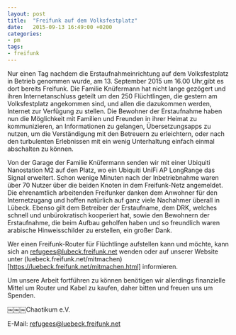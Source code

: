 ```yaml
---
layout: post
title:  "Freifunk auf dem Volksfestplatz"
date:   2015-09-13 16:49:00 +0200
categories:
- pm
tags:
- freifunk
---
```

Nur einen Tag nachdem die Erstaufnahmeinrichtung auf dem Volksfestplatz in Betrieb genommen wurde, am 13. September 2015 um 16.00 Uhr,gibt es dort bereits Freifunk. Die Familie Knüfermann hat nicht lange gezögert und ihren Internetanschluss geteilt um den 250 Flüchtlingen, die gestern am Volksfestplatz angekommen sind, und allen die dazukommen werden, Internet zur Verfügung zu stellen. Die Bewohner der Erstaufnahme haben nun die Möglichkeit mit Familien und Freunden in ihrer Heimat zu kommunizieren, an Informationen zu gelangen, Übersetzungsapps zu nutzen, um die Verständigung mit den Betreuern zu erleichtern, oder nach den turbulenten Erlebnissen mit ein wenig Unterhaltung einfach einmal abschalten zu können.

Von der Garage der Familie Knüfermann senden wir mit einer Ubiquiti Nanostation M2 auf den Platz, wo ein Ubiquiti UniFi AP LongRange das Signal erweitert. Schon wenige Minuten nach der Inbetriebnahme waren über 70 Nutzer über die beiden Knoten in dem Freifunk-Netz angemeldet. Die ehrenamtlich arbeitenden Freifunker danken dem Anwohner für den Internetzugang und hoffen natürlich auf ganz viele Nachahmer überall in Lübeck. Ebenso gilt dem Betreiber der Erstaufname, dem DRK, welches schnell und unbürokratisch kooperiert hat, sowie den Bewohnern der Erstaufnahme, die beim Aufbau geholfen haben und so freundlich waren arabische Hinweisschilder zu erstellen, ein großer Dank.

Wer einen Freifunk-Router für Flüchtlinge aufstellen kann und möchte, kann sich an refugees@lubeck.freifunk.net wenden oder auf unserer Website unter (luebeck.freifunk.net/mitmachen)[https://luebeck.freifunk.net/mitmachen.html] informieren.

Um unsere Arbeit fortführen zu können benötigen wir allerdings finanzielle Mittel um Router und Kabel zu kaufen, daher bitten und freuen uns um Spenden.

￼￼￼Chaotikum e.V.

E-Mail: refugees@luebeck.freifunk.net
